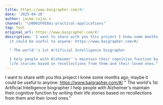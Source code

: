 ```yaml
---
title: https://www.baigrapher.com/#/
date: '2025-04-28'
author: jaime.rojas.s
channel: "\U0001F6E0ai-practical-applications"
tag: Tool
original_url: https://www.baigrapher.com/#/
description: 'I want to share with you this project I knew some months ago, maybe
  it could be useful to anyone: https://www.baigrapher.com/#/

  " The world''s 1st Artificial Intelligence biographer

  I help people with Alzheimer''s maintain their cognitive function by writing their
  life stories based on recollections from them and their loved ones."'
---
```


I want to share with you this project I knew some months ago, maybe it could be useful to anyone: https://www.baigrapher.com/#/
" The world's 1st Artificial Intelligence biographer
I help people with Alzheimer's maintain their cognitive function by writing their life stories based on recollections from them and their loved ones."